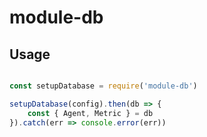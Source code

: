 # module-db

## Usage

``` js

const setupDatabase = require('module-db')

setupDatabase(config).then(db => {
    const { Agent, Metric } = db
}).catch(err => console.error(err))
```